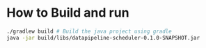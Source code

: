 # How to Build and run
```bash
./gradlew build # Build the java project using gradle
java -jar build/libs/datapipeline-scheduler-0.1.0-SNAPSHOT.jar
```
